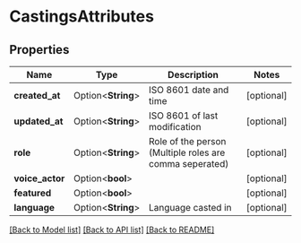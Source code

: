 # CastingsAttributes

## Properties

Name | Type | Description | Notes
------------ | ------------- | ------------- | -------------
**created_at** | Option<**String**> | ISO 8601 date and time | [optional]
**updated_at** | Option<**String**> | ISO 8601 of last modification | [optional]
**role** | Option<**String**> | Role of the person (Multiple roles are comma seperated) | [optional]
**voice_actor** | Option<**bool**> |  | [optional]
**featured** | Option<**bool**> |  | [optional]
**language** | Option<**String**> | Language casted in | [optional]

[[Back to Model list]](../README.md#documentation-for-models) [[Back to API list]](../README.md#documentation-for-api-endpoints) [[Back to README]](../README.md)


